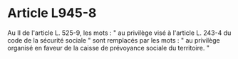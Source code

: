 # Article L945-8

Au II de l'article L. 525-9, les mots : " au privilège visé à l'article L. 243-4 du code de la sécurité sociale " sont remplacés par les mots : " au privilège organisé en faveur de la caisse de prévoyance sociale du territoire. "
